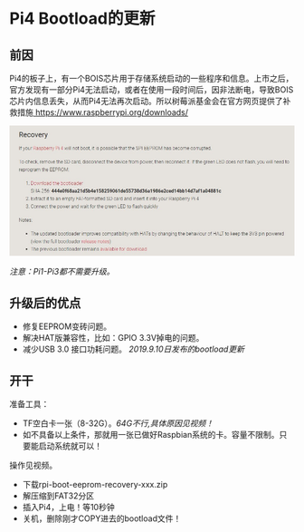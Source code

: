 # Pi4 Bootload的更新

## 前因

Pi4的板子上，有一个BOIS芯片用于存储系统启动的一些程序和信息。上市之后，官方发现有一部分Pi4无法启动，或者在使用一段时间后，因非法断电，导致BOIS芯片内信息丢失，从而Pi4无法再次启动。所以树莓派基金会在官方网页提供了补救措施[ https://www.raspberrypi.org/downloads/ ]( https://www.raspberrypi.org/downloads/ ) 

![](web.JPG)

*注意：Pi1-Pi3都不需要升级。* 



## 升级后的优点

* 修复EEPROM变砖问题。
* 解决HAT版兼容性，比如：GPIO 3.3V掉电的问题。
* 减少USB 3.0 接口功耗问题。 *2019.9.10日发布的bootload更新*



## 开干

准备工具：

* TF空白卡一张（8-32G）。*64G不行,具体原因见视频！*
* 如不具备以上条件，那就用一张已做好Raspbian系统的卡。容量不限制。只要能启动系统就可以！



操作见视频。

* 下载rpi-boot-eeprom-recovery-xxx.zip
* 解压缩到FAT32分区
* 插入Pi4，上电！等10秒钟
* 关机，删除刚才COPY进去的bootload文件！